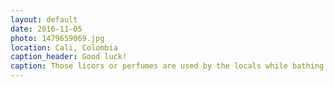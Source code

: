 ```yaml
---
layout: default
date: 2016-11-05
photo: 1479659069.jpg
location: Cali, Colombia
caption_header: Good luck!
caption: Those licors or perfumes are used by the locals while bathing. Each of them has a different purpose like finding love, get a good job, be more attractive, fight desespair, be better in bed, etc.
---
```

